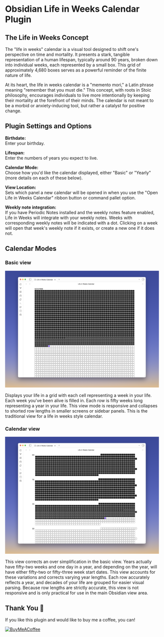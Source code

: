 # Obsidian Life in Weeks Calendar Plugin

## The Life in Weeks Concept

The "life in weeks" calendar is a visual tool designed to shift one's perspective on time and mortality. It presents a stark, tangible representation of a human lifespan, typically around 90 years, broken down into individual weeks, each represented by a small box. This grid of approximately 4,680 boxes serves as a powerful reminder of the finite nature of life.

At its heart, the life in weeks calendar is a "memento mori," a Latin phrase meaning "remember that you must die." This concept, with roots in Stoic philosophy, encourages individuals to live more intentionally by keeping their mortality at the forefront of their minds. The calendar is not meant to be a morbid or anxiety-inducing tool, but rather a catalyst for positive change.

## Plugin Settings and Options

**Birthdate:**  
Enter your birthday.

**Lifespan:**  
Enter the numbers of years you expect to live.

**Calendar Mode:**  
Choose how you'd like the calendar displayed, either "Basic" or "Yearly" (more details on each of these below).

**View Location:**  
Sets which panel a new calendar will be opened in when you use the "Open Life in Weeks Calendar" ribbon button or command pallet option.

**Weekly note integration:**  
If you have Periodic Notes installed and the weekly notes feature enabled, Life in Weeks will integrate with your weekly notes. Weeks with corresponding weekly notes will be indicated with a dot. Clicking on a week will open that week's weekly note if it exists, or create a new one if it does not.

## Calendar Modes

### Basic view

![Logo](./assets/life_in_weeks-basic.png)

Displays your life in a grid with each cell representing a week in your life. Each week you've been alive is filled in. Each row is fifty weeks long representing a year in your life. This view mode is responsive and collapses to shorted row lengths in smaller screens or sidebar panels. This is the traditional view for a life in weeks style calendar.

### Calendar view

![Logo](./assets/life_in_weeks-yearly.png)

This view corrects an over simplification in the basic view. Years actually have fifty-two weeks and one day in a year, and depending on the year, will have either fifty-two or fifty-three week start dates. This view accounts for these variations and corrects varying year lengths. Each row accurately reflects a year, and decades of your life are grouped for easier visual parsing. Because row lengths are strictly accurate, this view is not responsive and is only practical for use in the main Obsidian view area.

## Thank You 🙏

If you like this plugin and would like to buy me a coffee, you can!

[<img src="https://cdn.buymeacoffee.com/buttons/v2/default-violet.png" alt="BuyMeACoffee" width="100">](https://www.buymeacoffee.com/szuc)
